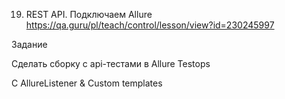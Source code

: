 19. REST API. Подключаем Allure
https://qa.guru/pl/teach/control/lesson/view?id=230245997

Задание

Сделать сборку с api-тестами в Allure Testops

С AllureListener & Custom templates

